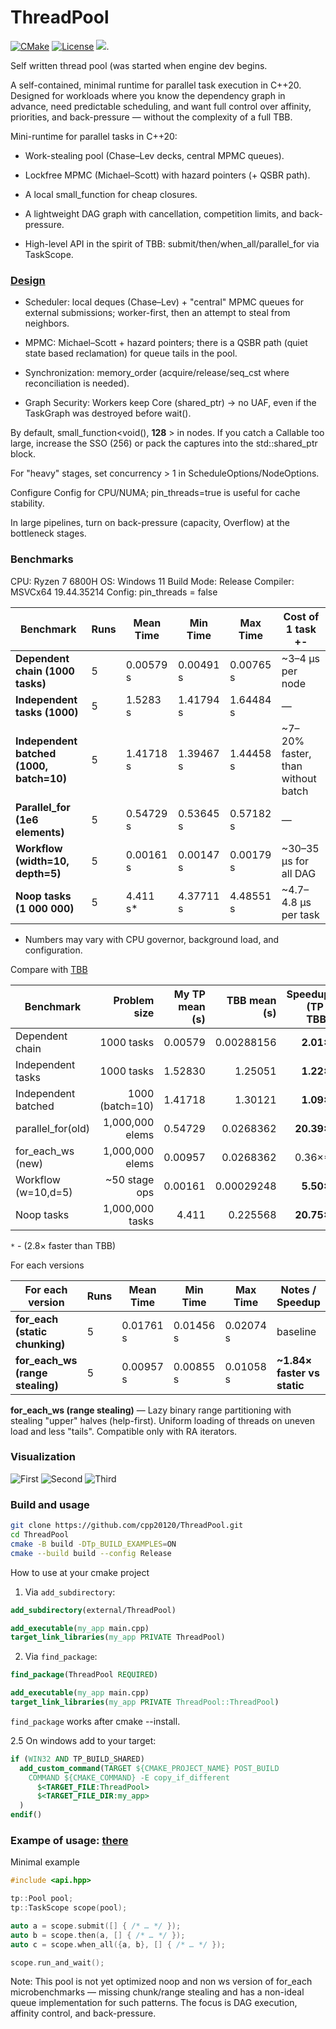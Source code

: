 # ThreadPool

[![CMake](https://img.shields.io/badge/CMake-3.26+-blue.svg)](https://cmake.org/)
[![License](https://img.shields.io/badge/license-MIT-blue.svg)](LICENSE)
[![](https://tokei.rs/b1/github/cpp20120/ThreadPool)](https://github.com/cpp20120/ThreadPool).

Self written thread pool (was started when engine dev begins.

A self-contained, minimal runtime for parallel task execution in C++20.  
Designed for workloads where you know the dependency graph in advance, need predictable scheduling, and want full control over affinity, priorities, and back-pressure — without the complexity of a full TBB.

Mini-runtime for parallel tasks in C++20:

* Work-stealing pool (Chase–Lev decks, central MPMC queues).

* Lockfree MPMC (Michael–Scott) with hazard pointers (+ QSBR path).

* A local small_function for cheap closures.

* A lightweight DAG graph with cancellation, competition limits, and back-pressure.

* High-level API in the spirit of TBB: submit/then/when_all/parallel_for via TaskScope.

### [Design](https://github.com/cpp20120/ThreadPool/blob/main/docs/how_it_works.md) 
* Scheduler: local deques (Chase–Lev) + "central" MPMC queues for external submissions; worker-first, then an attempt to steal from neighbors.

* MPMC: Michael–Scott + hazard pointers; there is a QSBR path (quiet state based reclamation) for queue tails in the pool.

* Synchronization:  memory_order (acquire/release/seq_cst where reconciliation is needed).

* Graph Security: Workers keep Core (shared_ptr) → no UAF, even if the TaskGraph was destroyed before wait().

By default, small_function<void(), **128** > in nodes. If you catch a Callable too large, increase the SSO (256) or pack the captures into the std::shared_ptr block.

For "heavy" stages, set concurrency > 1 in ScheduleOptions/NodeOptions.

Configure Config for CPU/NUMA; pin_threads=true is useful for cache stability.

In large pipelines, turn on back-pressure (capacity, Overflow) at the bottleneck stages.

### Benchmarks
CPU: Ryzen 7 6800H
OS: Windows 11
Build Mode: Release
Compiler: MSVCx64 19.44.35214 
Config: pin_threads = false

| Benchmark                              | Runs | Mean Time  | Min Time  | Max Time  | Cost of 1 task +-                  |
|----------------------------------------|------|------------|-----------|-----------|------------------------------------|
| **Dependent chain (1000 tasks)**       | 5    | 0.00579 s  | 0.00491 s | 0.00765 s | ~3–4 μs per node                   |
| **Independent tasks (1000)**           | 5    | 1.5283  s  | 1.41794 s | 1.64484 s | —                                  |
| **Independent batched (1000, batch=10)**| 5    | 1.41718 s  | 1.39467 s | 1.44458 s | ~7–20% faster, than without batch |
| **Parallel_for (1e6 elements)**        | 5    | 0.54729 s  | 0.53645 s | 0.57182 s | —                                  |
| **Workflow (width=10, depth=5)**       | 5    | 0.00161 s  | 0.00147 s | 0.00179 s | ~30–35 μs for all DAG              |
| **Noop tasks (1 000 000)**              | 5    | 4.411 s*   | 4.37711 s | 4.48551 s | ~4.7–4.8 μs per task              |

* Numbers may vary with CPU governor, background load, and configuration.

Compare with [TBB](https://github.com/uxlfoundation/oneTBB)

| Benchmark           |    Problem size | My   TP mean (s) | TBB mean (s) | Speedup (TP / TBB) |     TP throughput |      TBB throughput |
| ------------------- | --------------: | ---------------: | -----------: | -----------------: | ----------------: | ------------------: |
| Dependent chain     |      1000 tasks |          0.00579 |   0.00288156 |          **2.01×** | \~172,712 tasks/s |   \~347,034 tasks/s |
| Independent tasks   |      1000 tasks |          1.52830 |      1.25051 |          **1.22×** |   \~654.3 tasks/s |     \~799.7 tasks/s |
| Independent batched | 1000 (batch=10) |          1.41718 |      1.30121 |          **1.09×** |   \~705.6 tasks/s |     \~768.5 tasks/s |
| parallel\_for(old)  | 1,000,000 elems |          0.54729 |    0.0268362 |         **20.39×** |   \~1.83M elems/s |    \~37.26M elems/s |
|for_each_ws (new)	  |1,000,000 elems	|          0.00957 |    0.0268362 |	0.36×*			   |	~104.5M elems/s|	~37.26M elems/s  |
| Workflow (w=10,d=5) |  \~50 stage ops |          0.00161 |   0.00029248 |          **5.50×** |                 — |                   — |
| Noop tasks          | 1,000,000 tasks |            4.411 |     0.225568 |         **20.75×** | \~213,630 tasks/s | \~4,433,253 tasks/s |

`*` - (2.8× faster than TBB)

For each versions

| For each version                   | Runs | Mean Time | Min Time  | Max Time  | Notes / Speedup              |
| ---------------------------------- | ---- | --------- | --------- | --------- | ---------------------------- |
| **for\_each (static chunking)**    | 5    | 0.01761 s | 0.01456 s | 0.02074 s | baseline                     |
| **for\_each\_ws (range stealing)** | 5    | 0.00957 s | 0.00855 s | 0.01058 s | **\~1.84× faster vs static** |



**for_each_ws (range stealing)** — Lazy binary range partitioning with stealing "upper" halves (help-first). 
Uniform loading of threads on uneven load and less "tails". Compatible only with RA iterators.

### Visualization
![First](docs/tp_vs_tbb.jpg)
![Second](docs/relative.jpg)
![Third](docs/for_each.jpg)


### Build and usage

```sh
git clone https://github.com/cpp20120/ThreadPool.git
cd ThreadPool
cmake -B build -DTp_BUILD_EXAMPLES=ON
cmake --build build --config Release
```

How to use at your cmake project

1. Via `add_subdirectory`:
```cmake
add_subdirectory(external/ThreadPool)

add_executable(my_app main.cpp)
target_link_libraries(my_app PRIVATE ThreadPool)
```

2. Via `find_package`:
```cmake
find_package(ThreadPool REQUIRED)

add_executable(my_app main.cpp)
target_link_libraries(my_app PRIVATE ThreadPool::ThreadPool)
```

`find_package` works after cmake --install.

2.5 On windows add to your target:
```cmake
if (WIN32 AND TP_BUILD_SHARED)
  add_custom_command(TARGET ${CMAKE_PROJECT_NAME} POST_BUILD
    COMMAND ${CMAKE_COMMAND} -E copy_if_different
      $<TARGET_FILE:ThreadPool>
      $<TARGET_FILE_DIR:my_app>
  )
endif()
```

### Exampe of usage: [there](https://github.com/cpp20120/ThreadPool/blob/main/src/main.cpp)

Minimal example
```cpp
#include <api.hpp>

tp::Pool pool;
tp::TaskScope scope(pool);

auto a = scope.submit([] { /* … */ });
auto b = scope.then(a, [] { /* … */ });
auto c = scope.when_all({a, b}, [] { /* … */ });

scope.run_and_wait();
```

Note:
This pool is not yet optimized  noop and non ws version of for_each microbenchmarks — missing chunk/range stealing and has a non-ideal queue implementation for such patterns.
The focus is DAG execution, affinity control, and back-pressure.
